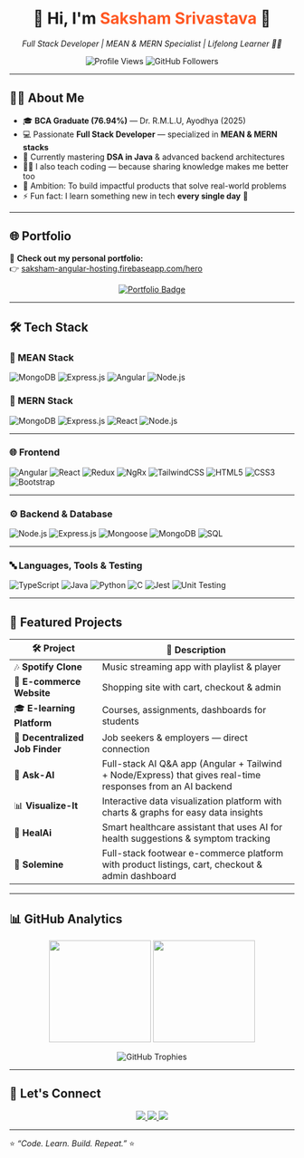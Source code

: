 <h1 align="center">🚀 Hi, I'm <span style="color:#FF5722;">Saksham Srivastava</span> 👋</h1>

<p align="center">
  <em>Full Stack Developer | MEAN & MERN Specialist | Lifelong Learner 👨‍💻</em>
</p>

<p align="center">
  <img src="https://komarev.com/ghpvc/?username=yaxxhsri7444&label=Profile%20Views&color=blueviolet&style=flat" alt="Profile Views" />
  <img src="https://img.shields.io/github/followers/yaxxhsri7444?label=Followers&style=social" alt="GitHub Followers" />
</p>

---

## 🧑‍💻 About Me  

- 🎓 **BCA Graduate (76.94%)** — Dr. R.M.L.U, Ayodhya (2025)  
- 💻 Passionate **Full Stack Developer** — specialized in **MEAN & MERN stacks**  
- 🧠 Currently mastering **DSA in Java** & advanced backend architectures  
- 🧑‍🏫 I also teach coding — because sharing knowledge makes me better too  
- 🚀 Ambition: To build impactful products that solve real-world problems  
- ⚡ Fun fact: I learn something new in tech **every single day** 🌱  

---

## 🌐 Portfolio  

🎨 **Check out my personal portfolio:**  
👉 [saksham-angular-hosting.firebaseapp.com/hero](https://saksham-angular-hosting.firebaseapp.com/hero)  

<p align="center">
  <a href="https://saksham-angular-hosting.firebaseapp.com/hero" target="_blank">
    <img src="https://img.shields.io/badge/🌐 Visit Portfolio-FF5722?style=for-the-badge&logoColor=white" alt="Portfolio Badge">
  </a>
</p>

---

## 🛠 Tech Stack  

### 🧩 MEAN Stack  
![MongoDB](https://img.shields.io/badge/MongoDB-4EA94B?style=for-the-badge&logo=mongodb&logoColor=white)
![Express.js](https://img.shields.io/badge/Express.js-000000?style=for-the-badge&logo=express&logoColor=white)
![Angular](https://img.shields.io/badge/Angular-E23237?style=for-the-badge&logo=angular&logoColor=white)
![Node.js](https://img.shields.io/badge/Node.js-339933?style=for-the-badge&logo=nodedotjs&logoColor=white)

### 🧠 MERN Stack  
![MongoDB](https://img.shields.io/badge/MongoDB-4EA94B?style=for-the-badge&logo=mongodb&logoColor=white)
![Express.js](https://img.shields.io/badge/Express.js-000000?style=for-the-badge&logo=express&logoColor=white)
![React](https://img.shields.io/badge/React-61DAFB?style=for-the-badge&logo=react&logoColor=black)
![Node.js](https://img.shields.io/badge/Node.js-339933?style=for-the-badge&logo=nodedotjs&logoColor=white)

---

### 🌐 Frontend  
![Angular](https://img.shields.io/badge/Angular-E23237?style=for-the-badge&logo=angular&logoColor=white)
![React](https://img.shields.io/badge/React-61DAFB?style=for-the-badge&logo=react&logoColor=black)
![Redux](https://img.shields.io/badge/Redux-764ABC?style=for-the-badge&logo=redux&logoColor=white)
![NgRx](https://img.shields.io/badge/NgRx-BA2BD2?style=for-the-badge&logo=ngrx&logoColor=white)
![TailwindCSS](https://img.shields.io/badge/TailwindCSS-06B6D4?style=for-the-badge&logo=tailwindcss&logoColor=white)
![HTML5](https://img.shields.io/badge/HTML5-FF5733?style=for-the-badge&logo=html5&logoColor=white)
![CSS3](https://img.shields.io/badge/CSS3-264de4?style=for-the-badge&logo=css3&logoColor=white)
![Bootstrap](https://img.shields.io/badge/Bootstrap-563D7C?style=for-the-badge&logo=bootstrap&logoColor=white)

---

### ⚙️ Backend & Database  
![Node.js](https://img.shields.io/badge/Node.js-339933?style=for-the-badge&logo=nodedotjs&logoColor=white)
![Express.js](https://img.shields.io/badge/Express.js-000000?style=for-the-badge&logo=express&logoColor=white)
![Mongoose](https://img.shields.io/badge/Mongoose-800?style=for-the-badge&logo=mongoose&logoColor=white)
![MongoDB](https://img.shields.io/badge/MongoDB-4EA94B?style=for-the-badge&logo=mongodb&logoColor=white)
![SQL](https://img.shields.io/badge/SQL-025E8C?style=for-the-badge&logo=database&logoColor=white)

---

### 🔤 Languages, Tools & Testing  
![TypeScript](https://img.shields.io/badge/TypeScript-3178C6?style=for-the-badge&logo=typescript&logoColor=white)
![Java](https://img.shields.io/badge/Java-ED8B00?style=for-the-badge&logo=openjdk&logoColor=white)
![Python](https://img.shields.io/badge/Python-3670A0?style=for-the-badge&logo=python&logoColor=ffdd54)
![C](https://img.shields.io/badge/C-00599C?style=for-the-badge&logo=c&logoColor=white)
![Jest](https://img.shields.io/badge/Jest-C21325?style=for-the-badge&logo=jest&logoColor=white)
![Unit Testing](https://img.shields.io/badge/Unit%20Testing-FF4081?style=for-the-badge&logo=testinglibrary&logoColor=white)

---

## 📌 Featured Projects  

| 🛠 Project | 🌟 Description |
|-----------|---------------|
| 🎶 **Spotify Clone** | Music streaming app with playlist & player |
| 🛒 **E-commerce Website** | Shopping site with cart, checkout & admin |
| 🎓 **E-learning Platform** | Courses, assignments, dashboards for students |
| 💼 **Decentralized Job Finder** | Job seekers & employers — direct connection |
| 🤖 **Ask-AI** | Full-stack AI Q&A app (Angular + Tailwind + Node/Express) that gives real-time responses from an AI backend |
| 📊 **Visualize-It** | Interactive data visualization platform with charts & graphs for easy data insights |
| 🏥 **HealAi** | Smart healthcare assistant that uses AI for health suggestions & symptom tracking |
| 👟 **Solemine** | Full-stack footwear e-commerce platform with product listings, cart, checkout & admin dashboard |


---

## 📊 GitHub Analytics  

<p align="center">
  <img src="https://github-readme-stats.vercel.app/api?username=yaxxhsri7444&show_icons=true&theme=tokyonight" height="180" />
  <img src="https://github-readme-stats.vercel.app/api/top-langs/?username=yaxxhsri7444&layout=compact&theme=tokyonight" height="180" />
</p>

<p align="center">
  <img src="https://github-profile-trophy.vercel.app/?username=yaxxhsri7444&theme=tokyonight&no-frame=true&margin-w=5" alt="GitHub Trophies" />
</p>

---

## 🤝 Let's Connect  

<p align="center">
  <a href="https://www.linkedin.com/in/saksham-srivastava-343088255" target="_blank">
    <img src="https://img.shields.io/badge/LinkedIn-0077B5?style=for-the-badge&logo=linkedin&logoColor=white" />
  </a>
  <a href="https://github.com/yaxxhsri7444" target="_blank">
    <img src="https://img.shields.io/badge/GitHub-100000?style=for-the-badge&logo=github&logoColor=white" />
  </a>
  <a href="mailto:srivastavasaksham243@gmail.com">
    <img src="https://img.shields.io/badge/Gmail-D14836?style=for-the-badge&logo=gmail&logoColor=white" />
  </a>
</p>

---

⭐ *“Code. Learn. Build. Repeat.”* ⭐